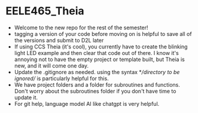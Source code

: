 # EELE465_Theia
* Welcome to the new repo for the rest of the semester! 
* tagging a version of your code before moving on is helpful to save all of the versions and submit to D2L later
* If using CCS Theia (it's cool), you currently have to create the blinking light LED example and then clear that code out of there. I know it's annoying not to have the empty project or template built, but Theia is new, and it will come one day. 
* Update the .gitignore as needed. 
  using the syntax **/directory to be ignored/* is particularly helpful for this. 
* We have project folders and a folder for subroutines and functions. Don't worry about the subroutines folder if you don't have time to update it. 
* For git help, language model AI like chatgpt is very helpful.  
